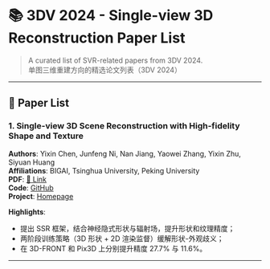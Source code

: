 # 📚 3DV 2024 - Single-view 3D Reconstruction Paper List

> A curated list of SVR-related papers from 3DV 2024.  
> 单图三维重建方向的精选论文列表（3DV 2024）

---

## 📄 Paper List

### 1. Single-view 3D Scene Reconstruction with High-fidelity Shape and Texture
**Authors**: Yixin Chen, Junfeng Ni, Nan Jiang, Yaowei Zhang, Yixin Zhu, Siyuan Huang  
**Affiliations**: BIGAI, Tsinghua University, Peking University  
**PDF**: [📄 Link](./Single-view-3D-Scene-Reconstruction-with-High-fidelity-Shape-and-Texture.pdf)  
**Code**: [GitHub](https://github.com/DaLi-Jack/SSR-code)  
**Project**: [Homepage](https://dali-jack.github.io/SSR/)

**Highlights**:
- 提出 SSR 框架，结合神经隐式形状与辐射场，提升形状和纹理精度；
- 两阶段训练策略（3D 形状 + 2D 渲染监督）缓解形状-外观歧义；
- 在 3D-FRONT 和 Pix3D 上分别提升精度 27.7% 与 11.6%。

---

<!-- 以下是模板，添加新论文时参考即可 -->
<!--
### 2. [论文标题]  
**Authors**: ...  
**Affiliations**: ...  
**PDF**: [📄 Link](./xxx.pdf)  
**Code**: [GitHub](...)  
**Project**: [Homepage](...)  

**Highlights**:
- xxx
- xxx
-->

